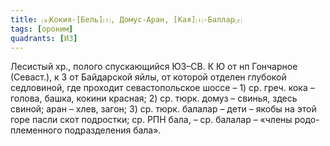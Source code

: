 ```yaml
---
title: ⒜Кокия-[Бель]⒯, Домус-Аран, [Кая]⒯-Баллар⒵
tags: [ороним]
quadrants: [И3]
---
```


Лесистый хр., полого спускающийся ЮЗ–СВ. К Ю от нп Гончарное (Севаст.), к З от
Байдарской яйлы, от которой отделен глубокой седловиной, где проходит
севастопольское шоссе – 1) ср. греч. кока – голова, башка, кокини красная; 2)
ср. тюрк. домуз – свинья, здесь свиной; аран – хлев, загон; 3) ср. тюрк. балалар
– дети – якобы на этой горе пасли скот подростки; ср. РПН бала, – ср. балалар –
«члены родо-племенного подразделения бала».
